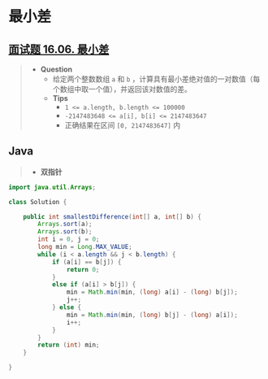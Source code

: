 # 最小差

## [面试题 16.06. 最小差](https://leetcode.cn/problems/smallest-difference-lcci/)

> - **Question**
>   - 给定两个整数数组 `a` 和 `b` ，计算具有最小差绝对值的一对数值（每个数组中取一个值），并返回该对数值的差。
>   - **Tips**
>     - `1 <= a.length, b.length <= 100000`
>     - `-2147483648 <= a[i], b[i] <= 2147483647`
>     - 正确结果在区间 `[0, 2147483647]` 内

## Java

> - **双指针**

```java
import java.util.Arrays;

class Solution {

    public int smallestDifference(int[] a, int[] b) {
        Arrays.sort(a);
        Arrays.sort(b);
        int i = 0, j = 0;
        long min = Long.MAX_VALUE;
        while (i < a.length && j < b.length) {
            if (a[i] == b[j]) {
                return 0;
            }
            else if (a[i] > b[j]) {
                min = Math.min(min, (long) a[i] - (long) b[j]);
                j++;
            } else {
                min = Math.min(min, (long) b[j] - (long) a[i]);
                i++;
            }
        }
        return (int) min;
    }

}
```
